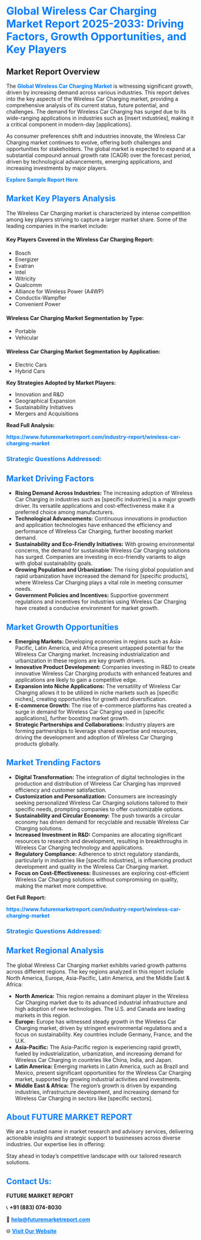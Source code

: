 <h1 style="color: #007BFF;">Global Wireless Car Charging Market Report 2025-2033: Driving Factors, Growth Opportunities, and Key Players</h1>

<section id="overview">
<h2>Market Report Overview</h2>
<p>The <a href="https://www.futuremarketreport.com/industry-report/wireless-car-charging-market" style="color: #007BFF; text-decoration: none;"><strong>Global Wireless Car Charging Market</strong></a> is witnessing significant growth, driven by increasing demand across various industries. This report delves into the key aspects of the Wireless Car Charging market, providing a comprehensive analysis of its current status, future potential, and challenges. The demand for Wireless Car Charging has surged due to its wide-ranging applications in industries such as [insert industries], making it a critical component in modern-day [applications].</p>
<p>As consumer preferences shift and industries innovate, the Wireless Car Charging market continues to evolve, offering both challenges and opportunities for stakeholders. The global market is expected to expand at a substantial compound annual growth rate (CAGR) over the forecast period, driven by technological advancements, emerging applications, and increasing investments by major players.</p>
</section>

<section id="overview">
<p><a href="https://www.futuremarketreport.com/request-sample/reportId=84494" style="color: #007BFF; text-decoration: none;"><strong>Explore Sample Report Here</strong></a></p>
</section>

<section id="key-players">
<h2 style="color: #007BFF;">Market Key Players Analysis</h2>
<p>The Wireless Car Charging market is characterized by intense competition among key players striving to capture a larger market share. Some of the leading companies in the market include:</p>
<h4>Key Players Covered in the Wireless Car Charging Report:</h4>
<ul><li>Bosch</li><li>Energizer</li><li>Evatran</li><li>Intel</li><li>Witricity</li><li>Qualcomm</li><li>Alliance for Wireless Power (A4WP)</li><li>Conductix-Wampfler</li><li>Convenient Power</li></ul>
<h4>Wireless Car Charging Market Segmentation by Type:</h4>
<ul><li>Portable</li><li>Vehicular</li></ul>

<h4>Wireless Car Charging Market Segmentation by Application:</h4>
<ul><li>Electric Cars</li><li>Hybrid Cars</li></ul>
<p><strong>Key Strategies Adopted by Market Players:</strong></p>
<ul>
<li>Innovation and R&D</li>
<li>Geographical Expansion</li>
<li>Sustainability Initiatives</li>
<li>Mergers and Acquisitions</li>
</ul>
</section>

<section>
<p><strong>Read Full Analysis: </strong></p><a href="https://www.futuremarketreport.com/industry-report/wireless-car-charging-market" style="color: #007BFF; text-decoration: none;"><strong>https://www.futuremarketreport.com/industry-report/wireless-car-charging-market</strong></a>
<h3 style="color: #007BFF;">Strategic Questions Addressed:</h3>
</section>

<section id="driving-factors">
<h2 style="color: #007BFF;">Market Driving Factors</h2>
<ul>
<li><strong>Rising Demand Across Industries:</strong> The increasing adoption of Wireless Car Charging in industries such as [specific industries] is a major growth driver. Its versatile applications and cost-effectiveness make it a preferred choice among manufacturers.</li>
<li><strong>Technological Advancements:</strong> Continuous innovations in production and application technologies have enhanced the efficiency and performance of Wireless Car Charging, further boosting market demand.</li>
<li><strong>Sustainability and Eco-Friendly Initiatives:</strong> With growing environmental concerns, the demand for sustainable Wireless Car Charging solutions has surged. Companies are investing in eco-friendly variants to align with global sustainability goals.</li>
<li><strong>Growing Population and Urbanization:</strong> The rising global population and rapid urbanization have increased the demand for [specific products], where Wireless Car Charging plays a vital role in meeting consumer needs.</li>
<li><strong>Government Policies and Incentives:</strong> Supportive government regulations and incentives for industries using Wireless Car Charging have created a conducive environment for market growth.</li>
</ul>
</section>

<section id="growth-opportunities">
<h2 style="color: #007BFF;">Market Growth Opportunities</h2>
<ul>
<li><strong>Emerging Markets:</strong> Developing economies in regions such as Asia-Pacific, Latin America, and Africa present untapped potential for the Wireless Car Charging market. Increasing industrialization and urbanization in these regions are key growth drivers.</li>
<li><strong>Innovative Product Development:</strong> Companies investing in R&D to create innovative Wireless Car Charging products with enhanced features and applications are likely to gain a competitive edge.</li>
<li><strong>Expansion into Niche Applications:</strong> The versatility of Wireless Car Charging allows it to be utilized in niche markets such as [specific niches], creating opportunities for growth and diversification.</li>
<li><strong>E-commerce Growth:</strong> The rise of e-commerce platforms has created a surge in demand for Wireless Car Charging used in [specific applications], further boosting market growth.</li>
<li><strong>Strategic Partnerships and Collaborations:</strong> Industry players are forming partnerships to leverage shared expertise and resources, driving the development and adoption of Wireless Car Charging products globally.</li>
</ul>
</section>

<section id="trending-factors">
<h2 style="color: #007BFF;">Market Trending Factors</h2>
<ul>
<li><strong>Digital Transformation:</strong> The integration of digital technologies in the production and distribution of Wireless Car Charging has improved efficiency and customer satisfaction.</li>
<li><strong>Customization and Personalization:</strong> Consumers are increasingly seeking personalized Wireless Car Charging solutions tailored to their specific needs, prompting companies to offer customizable options.</li>
<li><strong>Sustainability and Circular Economy:</strong> The push towards a circular economy has driven demand for recyclable and reusable Wireless Car Charging solutions.</li>
<li><strong>Increased Investment in R&D:</strong> Companies are allocating significant resources to research and development, resulting in breakthroughs in Wireless Car Charging technology and applications.</li>
<li><strong>Regulatory Compliance:</strong> Adherence to strict regulatory standards, particularly in industries like [specific industries], is influencing product development and quality in the Wireless Car Charging market.</li>
<li><strong>Focus on Cost-Effectiveness:</strong> Businesses are exploring cost-efficient Wireless Car Charging solutions without compromising on quality, making the market more competitive.</li>
</ul>
</section>

<section>
<p><strong>Get Full Report: </strong></p><a href="https://www.futuremarketreport.com/industry-report/wireless-car-charging-market" style="color: #007BFF; text-decoration: none;"><strong>https://www.futuremarketreport.com/industry-report/wireless-car-charging-market</strong></a>
<h3 style="color: #007BFF;">Strategic Questions Addressed:</h3>
</section>


<section id="regional-analysis">
<h2 style="color: #007BFF;">Market Regional Analysis</h2>
<p>The global Wireless Car Charging market exhibits varied growth patterns across different regions. The key regions analyzed in this report include North America, Europe, Asia-Pacific, Latin America, and the Middle East & Africa:</p>
<ul>
<li><strong>North America:</strong> This region remains a dominant player in the Wireless Car Charging market due to its advanced industrial infrastructure and high adoption of new technologies. The U.S. and Canada are leading markets in this region.</li>
<li><strong>Europe:</strong> Europe has witnessed steady growth in the Wireless Car Charging market, driven by stringent environmental regulations and a focus on sustainability. Key countries include Germany, France, and the U.K.</li>
<li><strong>Asia-Pacific:</strong> The Asia-Pacific region is experiencing rapid growth, fueled by industrialization, urbanization, and increasing demand for Wireless Car Charging in countries like China, India, and Japan.</li>
<li><strong>Latin America:</strong> Emerging markets in Latin America, such as Brazil and Mexico, present significant opportunities for the Wireless Car Charging market, supported by growing industrial activities and investments.</li>
<li><strong>Middle East & Africa:</strong> The region’s growth is driven by expanding industries, infrastructure development, and increasing demand for Wireless Car Charging in sectors like [specific sectors].</li>
</ul>
</section>

<footer>
<h2 style="color: #007BFF;">About FUTURE MARKET REPORT</h2>
<p>We are a trusted name in market research and advisory services, delivering actionable insights and strategic support to businesses across diverse industries. Our expertise lies in offering:</p>

<p>Stay ahead in today’s competitive landscape with our tailored research solutions.</p>

<h2 style="color: #007BFF;">Contact Us:</h2>
<p><strong>FUTURE MARKET REPORT</strong></p>
<p>📞 <strong>+91 (883) 074-8030</strong></p>
<p>📧 <strong><a href="mailto:help@futuremarketreport.com" style="color: #007BFF;">help@futuremarketreport.com</a></strong></p>
<p>🌐 <strong><a href="https://www.futuremarketreport.com/" style="color: #007BFF;">Visit Our Website</a></strong></p>
</footer>